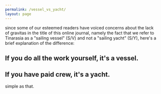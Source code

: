 ```yaml
---
permalink: /vessel_vs_yacht/
layout: page
---
```


since some of our esteemed readers have voiced concerns about the lack of
gravitas in the title of this online journal, namely the fact that we refer
to Tinarasia as a "sailing vessel" (S/V) and not a "sailing yacht" (S/Y),
here's a brief explanation of the difference:

## If you do all the work yourself, it's a vessel.
## If you have paid crew, it's a yacht.

simple as that.
